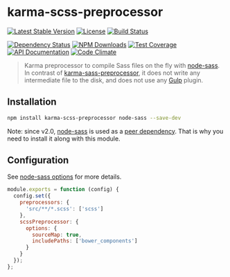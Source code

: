 karma-scss-preprocessor
=======================

[![Latest Stable Version](https://img.shields.io/npm/v/karma-scss-preprocessor.svg)](https://www.npmjs.com/package/karma-scss-preprocessor)
[![License](https://img.shields.io/npm/l/karma-scss-preprocessor.svg)](https://www.npmjs.com/package/karma-scss-preprocessor)
[![Build Status](https://img.shields.io/travis/amercier/karma-scss-preprocessor/master.svg)](https://travis-ci.org/amercier/karma-scss-preprocessor)

[![Dependency Status](http://img.shields.io/gemnasium/amercier/karma-scss-preprocessor.svg)](https://gemnasium.com/amercier/karma-scss-preprocessor)
[![NPM Downloads](https://img.shields.io/npm/dm/karma-scss-preprocessor.svg)](https://www.npmjs.com/package/karma-scss-preprocessor)
[![Test Coverage](https://img.shields.io/codecov/c/github/amercier/karma-scss-preprocessor/master.svg)](https://codecov.io/github/amercier/karma-scss-preprocessor?branch=master)
[![API Documentation](https://doc.esdoc.org/github.com/amercier/karma-scss-preprocessor/badge.svg)](https://doc.esdoc.org/github.com/amercier/karma-scss-preprocessor/)
[![Code Climate](https://img.shields.io/codeclimate/github/amercier/karma-scss-preprocessor.svg)](https://codeclimate.com/github/amercier/karma-scss-preprocessor)

> Karma preprocessor to compile Sass files on the fly with [node-sass](https://www.npmjs.com/package/node-sass).
> In contrast of [karma-sass-preprocessor](https://www.npmjs.com/package/karma-sass-preprocessor),
> it does not write any intermediate file to the disk, and does not use any
> [Gulp](http://gulpjs.com/) plugin.

Installation
------------

```bash
npm install karma-scss-preprocessor node-sass --save-dev
```

Note: since v2.0, [node-sass](https://www.npmjs.com/package/node-sass) is used
as a [peer dependency](https://docs.npmjs.com/files/package.json#peerdependencies).
That is why you need to install it along with this module.

Configuration
-------------

See [node-sass options](https://www.npmjs.com/package/node-sass) for more
details.

```js
module.exports = function (config) {
  config.set({
    preprocessors: {
      'src/**/*.scss': ['scss']
    },
    scssPreprocessor: {
      options: {
        sourceMap: true,
        includePaths: ['bower_components']
      }
    }
  });
};
```

